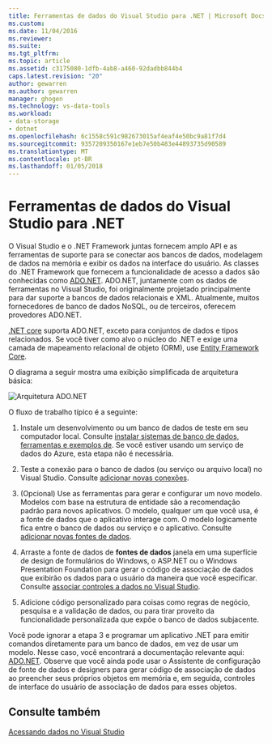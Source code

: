 ```yaml
---
title: Ferramentas de dados do Visual Studio para .NET | Microsoft Docs
ms.custom: 
ms.date: 11/04/2016
ms.reviewer: 
ms.suite: 
ms.tgt_pltfrm: 
ms.topic: article
ms.assetid: c3175080-1dfb-4ab8-a460-92dadbb844b4
caps.latest.revision: "20"
author: gewarren
ms.author: gewarren
manager: ghogen
ms.technology: vs-data-tools
ms.workload:
- data-storage
- dotnet
ms.openlocfilehash: 6c1558c591c982673015af4eaf4e50bc9a81f7d4
ms.sourcegitcommit: 9357209350167e1eb7e50b483e44893735d90589
ms.translationtype: MT
ms.contentlocale: pt-BR
ms.lasthandoff: 01/05/2018
---
```

# <a name="visual-studio-data-tools-for-net"></a>Ferramentas de dados do Visual Studio para .NET
O Visual Studio e o .NET Framework juntas fornecem amplo API e as ferramentas de suporte para se conectar aos bancos de dados, modelagem de dados na memória e exibir os dados na interface do usuário. As classes do .NET Framework que fornecem a funcionalidade de acesso a dados são conhecidas como [ADO.NET](/dotnet/framework/data/adonet/index). ADO.NET, juntamente com os dados de ferramentas no Visual Studio, foi originalmente projetado principalmente para dar suporte a bancos de dados relacionais e XML. Atualmente, muitos fornecedores de banco de dados NoSQL, ou de terceiros, oferecem provedores ADO.NET.  
  
[.NET core](https://www.dotnetfoundation.org/netcore) suporta ADO.NET, exceto para conjuntos de dados e tipos relacionados. Se você tiver como alvo o núcleo do .NET e exige uma camada de mapeamento relacional de objeto (ORM), use [Entity Framework Core](/ef/core/).  
  
O diagrama a seguir mostra uma exibição simplificada de arquitetura básica:  
  
![Arquitetura ADO.NET](../data-tools/media/raddata-ado-net-architecture-diagram.png "raddata diagrama de arquitetura do ADO.NET")  
  
O fluxo de trabalho típico é a seguinte:  
  
1.  Instale um desenvolvimento ou um banco de dados de teste em seu computador local. Consulte [instalar sistemas de banco de dados, ferramentas e exemplos de](../data-tools/installing-database-systems-tools-and-samples.md). Se você estiver usando um serviço de dados do Azure, esta etapa não é necessária.  
  
2.  Teste a conexão para o banco de dados (ou serviço ou arquivo local) no Visual Studio. Consulte [adicionar novas conexões](../data-tools/add-new-connections.md).  
  
3.  (Opcional) Use as ferramentas para gerar e configurar um novo modelo. Modelos com base na estrutura de entidade são a recomendação padrão para novos aplicativos. O modelo, qualquer um que você usa, é a fonte de dados que o aplicativo interage com. O modelo logicamente fica entre o banco de dados ou serviço e o aplicativo.  Consulte [adicionar novas fontes de dados](../data-tools/add-new-data-sources.md).  
  
4.  Arraste a fonte de dados de **fontes de dados** janela em uma superfície de design de formulários do Windows, o ASP.NET ou o Windows Presentation Foundation para gerar o código de associação de dados que exibirão os dados para o usuário da maneira que você especificar. Consulte [associar controles a dados no Visual Studio](../data-tools/bind-controls-to-data-in-visual-studio.md).  
  
5.  Adicione código personalizado para coisas como regras de negócio, pesquisa e a validação de dados, ou para tirar proveito da funcionalidade personalizada que expõe o banco de dados subjacente.  
  
Você pode ignorar a etapa 3 e programar um aplicativo .NET para emitir comandos diretamente para um banco de dados, em vez de usar um modelo. Nesse caso, você encontrará a documentação relevante aqui: [ADO.NET](/dotnet/framework/data/adonet/index). Observe que você ainda pode usar o Assistente de configuração de fonte de dados e designers para gerar código de associação de dados ao preencher seus próprios objetos em memória e, em seguida, controles de interface do usuário de associação de dados para esses objetos.
  
## <a name="see-also"></a>Consulte também
[Acessando dados no Visual Studio](../data-tools/accessing-data-in-visual-studio.md)